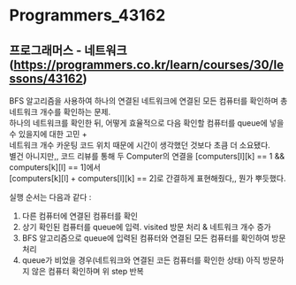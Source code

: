 # Programmers_43162
## 프로그래머스 - 네트워크(https://programmers.co.kr/learn/courses/30/lessons/43162)
BFS 알고리즘을 사용하여 하나의 연결된 네트워크에 연결된 모든 컴퓨터를 확인하며 총 네트워크 개수를 확인하는 문제.  
하나의 네트워크를 확인한 뒤, 어떻게 효율적으로 다음 확인할 컴퓨터를 queue에 넣을 수 있을지에 대한 고민 +   
네트워크 개수 카운팅 코드 위치 때문에 시간이 생각했던 것보다 초큼 더 소요됐다.  
별건 아니지만,, 코드 리뷰를 통해 두 Computer의 연결을 [computers[l][k] == 1 && computers[k][l] == 1]에서  
[computers[k][l] + computers[l][k] == 2]로 간결하게 표현해줬다,, 뭔가 뿌듯했다.

실행 순서는 다음과 같다 : 
1. 다른 컴퓨터에 연결된 컴퓨터를 확인  
2. 상기 확인된 컴퓨터를 queue에 입력. visited 방문 처리 & 네트워크 개수 증가
3. BFS 알고리즘으로 queue에 입력된 컴퓨터와 연결된 모든 컴퓨터를 확인하여 방문 처리
4. queue가 비었을 경우(네트워크와 연결된 코든 컴퓨터를 확인한 상태) 아직 방문하지 않은 컴퓨터 확인하며 위 step 반복
